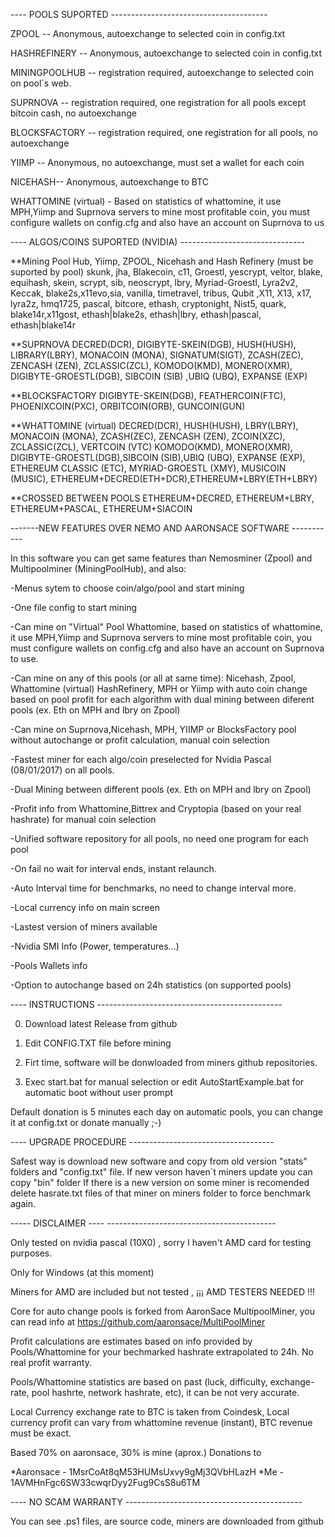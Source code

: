 ﻿---- POOLS SUPORTED ---------------------------------------

ZPOOL -- Anonymous, autoexchange to selected coin in config.txt

HASHREFINERY -- Anonymous, autoexchange to selected coin in config.txt

MININGPOOLHUB -- registration required, autoexchange to selected coin on pool´s web.

SUPRNOVA -- registration required, one registration for all pools except bitcoin cash, no autoexchange

BLOCKSFACTORY -- registration required, one registration for all pools, no autoexchange

YIIMP -- Anonymous, no autoexchange, must set a wallet for each coin

NICEHASH-- Anonymous, autoexchange to BTC

WHATTOMINE (virtual) - Based on statistics of whattomine, it use MPH,Yiimp and Suprnova servers to mine most profitable coin, you must configure wallets on config.cfg and also have an account on Suprnova to us


---- ALGOS/COINS SUPORTED (NVIDIA) -------------------------------

**Mining Pool Hub, Yiimp, ZPOOL, Nicehash and Hash Refinery (must be suported by pool)
   skunk, jha, Blakecoin, c11, Groestl, yescrypt, veltor, blake, equihash, skein, scrypt, sib, neoscrypt, lbry, Myriad-Groestl, Lyra2v2, 
   Keccak, blake2s,x11evo,sia, vanilla, timetravel, tribus, Qubit ,X11, X13, x17, lyra2z, hmq1725, pascal, bitcore, ethash, 
   cryptonight, Nist5, quark, blake14r,x11gost, ethash|blake2s, ethash|lbry, ethash|pascal, ethash|blake14r

**SUPRNOVA
   DECRED(DCR), DIGIBYTE-SKEIN(DGB), HUSH(HUSH), LIBRARY(LBRY), MONACOIN (MONA), SIGNATUM(SIGT), ZCASH(ZEC),
   ZENCASH (ZEN), ZCLASSIC(ZCL), KOMODO(KMD), MONERO(XMR), DIGIBYTE-GROESTL(DGB), SIBCOIN (SIB) ,UBIQ (UBQ), EXPANSE (EXP)


**BLOCKSFACTORY
   DIGIBYTE-SKEIN(DGB), FEATHERCOIN(FTC), PHOENIXCOIN(PXC), ORBITCOIN(ORB), GUNCOIN(GUN)


**WHATTOMINE (virtual)
   DECRED(DCR),  HUSH(HUSH), LBRY(LBRY), MONACOIN (MONA), ZCASH(ZEC), ZENCASH (ZEN), ZCOIN(XZC), ZCLASSIC(ZCL), VERTCOIN (VTC)
   KOMODO(KMD), MONERO(XMR), DIGIBYTE-GROESTL(DGB),SIBCOIN (SIB),UBIQ (UBQ), EXPANSE (EXP), ETHEREUM CLASSIC (ETC), MYRIAD-GROESTL (XMY), MUSICOIN (MUSIC),
   ETHEREUM+DECRED(ETH+DCR),ETHEREUM+LBRY(ETH+LBRY)


**CROSSED BETWEEN POOLS
    ETHEREUM+DECRED, ETHEREUM+LBRY, ETHEREUM+PASCAL, ETHEREUM+SIACOIN



-------NEW FEATURES OVER NEMO AND AARONSACE SOFTWARE -----------

In this software you can get same features than Nemosminer (Zpool) and Multipoolminer (MiningPoolHub), and also:

-Menus sytem to choose coin/algo/pool and start mining

-One file config to start mining

-Can mine on "Virtual" Pool Whattomine, based on statistics of whattomine, it use MPH,Yiimp and Suprnova servers to mine most profitable coin, you must configure wallets on config.cfg and also have an account on Suprnova to use. 

-Can mine on any of this pools (or all at same time): Nicehash, Zpool, Whattomine (virtual) HashRefinery, MPH or Yiimp with auto coin change based on pool profit for each algorithm with dual mining between diferent pools (ex. Eth on MPH and lbry on Zpool)

-Can mine on Suprnova,Nicehash, MPH, YIIMP or BlocksFactory pool without autochange or profit calculation, manual coin selection

-Fastest miner for each algo/coin preselected for Nvidia Pascal (08/01/2017) on all pools.

-Dual Mining between different pools (ex. Eth on MPH and lbry on Zpool)

-Profit info from Whattomine,Bittrex and Cryptopia (based on your real hashrate) for manual coin selection

-Unified software repository for all pools, no need one program for each pool

-On fail no wait for interval ends, instant relaunch.

-Auto Interval time for benchmarks, no need to change interval more.

-Local currency info on main screen

-Lastest version of miners available

-Nvidia SMI Info (Power, temperatures...)

-Pools Wallets info
 
-Option to autochange based on 24h statistics (on supported pools)





---- INSTRUCTIONS ----------------------------------------------

0. Download latest Release from github

1. Edit CONFIG.TXT file before mining

2. Firt time, software will be donwloaded from miners github repositories.

3. Exec start.bat for manual selection or edit AutoStartExample.bat for automatic boot without user prompt


Default donation is 5 minutes each day on automatic pools, you can change it at config.txt or donate manually ;-)


---- UPGRADE PROCEDURE ------------------------------------

Safest way is download new software and copy from old version "stats" folders and "config.txt" file.
If new verson haven´t miners update you can copy "bin" folder
If there is a new version on some miner is recomended delete hasrate.txt files of that miner on miners folder to force benchmark again.



----- DISCLAIMER ---- ------------------------------------------

Only tested on nvidia pascal (10X0) , sorry I haven't AMD card for testing purposes.

Only for Windows (at this moment)

Miners for AMD are included but not tested , ¡¡¡ AMD TESTERS NEEDED !!!

Core for auto change pools is forked from AaronSace MultipoolMiner, you can read info at https://github.com/aaronsace/MultiPoolMiner

Profit calculations are estimates based on info provided by Pools/Whattomine for your bechmarked hashrate extrapolated to 24h. No real profit warranty.

Pools/Whattomine statistics are based on past (luck, difficulty, exchange-rate, pool hashrte, network hashrate, etc), it can be not very accurate.

Local Currency exchange rate to BTC is taken from Coindesk, Local currency profit can vary from whattomine revenue (instant), BTC revenue must be exact.


Based 70% on aaronsace, 30% is mine (aprox.) Donations to

*Aaronsace - 1MsrCoAt8qM53HUMsUxvy9gMj3QVbHLazH
*Me - 1AVMHnFgc6SW33cwqrDyy2Fug9CsS8u6TM



---- NO SCAM WARRANTY --------------------------------------------

You can see .ps1 files, are source code, miners are downloaded from github



